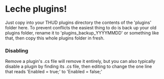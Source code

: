 # Leche plugins!

Just copy into your THUD plugins directory the contents of the 'plugins' folder
here. To prevent conflicts the easiest thing to do is back up your old plugins
folder, rename it to 'plugins_backup_YYYYMMDD' or something like that,
then copy this whole plugins folder in fresh.

### Disabling

Remove a plugin's .cs file will remove it entirely, but you can also typically
disable a plugin by finding its .cs file, then editing to change the one line
that reads 'Enabled = true;' to 'Enabled = false;'
